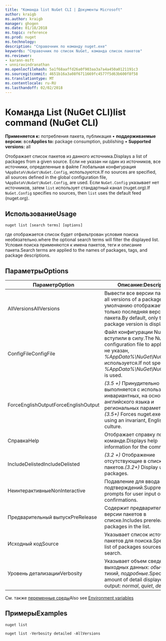 ```yaml
---
title: "Команда list NuGet CLI | Документы Microsoft"
author: kraigb
ms.author: kraigb
manager: ghogen
ms.date: 01/18/2018
ms.topic: reference
ms.prod: nuget
ms.technology: 
description: "Справочник по команду nuget.exe"
keywords: "Справочник по список NuGet, команда список пакетов"
ms.reviewer:
- karann-msft
- unniravindranathan
ms.openlocfilehash: 5a1f68aaffd26a0f903aa3a7a4a450a0121191c3
ms.sourcegitcommit: 4651b16a3a08f6711669fc4577f5d63b600f8f58
ms.translationtype: MT
ms.contentlocale: ru-RU
ms.lasthandoff: 02/02/2018
---
```

# <a name="list-command-nuget-cli"></a><span data-ttu-id="ad297-104">Команда List (NuGet CLI)</span><span class="sxs-lookup"><span data-stu-id="ad297-104">list command (NuGet CLI)</span></span>

<span data-ttu-id="ad297-105">**Применяется к:** потребления пакета, публикация &bullet; **поддерживаемые версии:** все</span><span class="sxs-lookup"><span data-stu-id="ad297-105">**Applies to:** package consumption, publishing &bullet; **Supported versions:** all</span></span>

<span data-ttu-id="ad297-106">Отображает список пакетов из данного источника.</span><span class="sxs-lookup"><span data-stu-id="ad297-106">Displays a list of packages from a given source.</span></span> <span data-ttu-id="ad297-107">Если не указан ни один из источников, все источники, определенные в файле Глобальная конфигурация `%AppData%\NuGet\NuGet.Config`, используются.</span><span class="sxs-lookup"><span data-stu-id="ad297-107">If no sources are specified, all sources defined in the global configuration file, `%AppData%\NuGet\NuGet.Config`, are used.</span></span> <span data-ttu-id="ad297-108">Если `NuGet.Config` указывает нет источников, затем `list` использует стандартный канал (nuget.org).</span><span class="sxs-lookup"><span data-stu-id="ad297-108">If `NuGet.Config` specifies no sources, then `list` uses the default feed (nuget.org).</span></span>

## <a name="usage"></a><span data-ttu-id="ad297-109">Использование</span><span class="sxs-lookup"><span data-stu-id="ad297-109">Usage</span></span>

```cli
nuget list [search terms] [options]
```

<span data-ttu-id="ad297-110">где отображается список будет отфильтрован условия поиска необязательно.</span><span class="sxs-lookup"><span data-stu-id="ad297-110">where the optional search terms will filter the displayed list.</span></span> <span data-ttu-id="ad297-111">Условия поиска применяются к имена пакетов, теги и описание пакета.</span><span class="sxs-lookup"><span data-stu-id="ad297-111">Search terms are applied to the names of packages, tags, and package descriptions.</span></span>

## <a name="options"></a><span data-ttu-id="ad297-112">Параметры</span><span class="sxs-lookup"><span data-stu-id="ad297-112">Options</span></span>

| <span data-ttu-id="ad297-113">Параметр</span><span class="sxs-lookup"><span data-stu-id="ad297-113">Option</span></span> | <span data-ttu-id="ad297-114">Описание:</span><span class="sxs-lookup"><span data-stu-id="ad297-114">Description</span></span> |
| --- | --- |
| <span data-ttu-id="ad297-115">AllVersions</span><span class="sxs-lookup"><span data-stu-id="ad297-115">AllVersions</span></span> | <span data-ttu-id="ad297-116">Вывести все версии пакета.</span><span class="sxs-lookup"><span data-stu-id="ad297-116">List all versions of a package.</span></span> <span data-ttu-id="ad297-117">По умолчанию отображается только последняя версия пакета.</span><span class="sxs-lookup"><span data-stu-id="ad297-117">By default, only the latest package version is displayed.</span></span> |
| <span data-ttu-id="ad297-118">ConfigFile</span><span class="sxs-lookup"><span data-stu-id="ad297-118">ConfigFile</span></span> | <span data-ttu-id="ad297-119">Файл конфигурации NuGet вступили в силу.</span><span class="sxs-lookup"><span data-stu-id="ad297-119">The NuGet configuration file to apply.</span></span> <span data-ttu-id="ad297-120">Если не указан, *%AppData%\NuGet\NuGet.Config* используется.</span><span class="sxs-lookup"><span data-stu-id="ad297-120">If not specified, *%AppData%\NuGet\NuGet.Config* is used.</span></span> |
| <span data-ttu-id="ad297-121">ForceEnglishOutput</span><span class="sxs-lookup"><span data-stu-id="ad297-121">ForceEnglishOutput</span></span> | <span data-ttu-id="ad297-122">*(3.5 +)*  Принудительно nuget.exe выполняется с использованием инвариантных, на основе английского языка и региональных параметров.</span><span class="sxs-lookup"><span data-stu-id="ad297-122">*(3.5+)* Forces nuget.exe to run using an invariant, English-based culture.</span></span> |
| <span data-ttu-id="ad297-123">Справка</span><span class="sxs-lookup"><span data-stu-id="ad297-123">Help</span></span> | <span data-ttu-id="ad297-124">Отображает справку по команде.</span><span class="sxs-lookup"><span data-stu-id="ad297-124">Displays help information for the command.</span></span> |
| <span data-ttu-id="ad297-125">IncludeDelisted</span><span class="sxs-lookup"><span data-stu-id="ad297-125">IncludeDelisted</span></span> | <span data-ttu-id="ad297-126">*(3.2 +)*  Отображение отсутствующие в списке пакетов.</span><span class="sxs-lookup"><span data-stu-id="ad297-126">*(3.2+)* Display unlisted packages.</span></span> |
| <span data-ttu-id="ad297-127">Неинтерактивные</span><span class="sxs-lookup"><span data-stu-id="ad297-127">NonInteractive</span></span> | <span data-ttu-id="ad297-128">Подавление для ввода данных и подтверждений.</span><span class="sxs-lookup"><span data-stu-id="ad297-128">Suppresses prompts for user input or confirmations.</span></span> |
| <span data-ttu-id="ad297-129">Предварительный выпуск</span><span class="sxs-lookup"><span data-stu-id="ad297-129">PreRelease</span></span> | <span data-ttu-id="ad297-130">Содержит предварительные версии пакетов в списке.</span><span class="sxs-lookup"><span data-stu-id="ad297-130">Includes prerelease packages in the list.</span></span> |
| <span data-ttu-id="ad297-131">Исходный код</span><span class="sxs-lookup"><span data-stu-id="ad297-131">Source</span></span> | <span data-ttu-id="ad297-132">Указывает список источников пакетов для поиска.</span><span class="sxs-lookup"><span data-stu-id="ad297-132">Specifies a list of packages sources to search.</span></span> |
| <span data-ttu-id="ad297-133">Уровень детализации</span><span class="sxs-lookup"><span data-stu-id="ad297-133">Verbosity</span></span> | <span data-ttu-id="ad297-134">Указывает объем сведений в выходных данных: *обычного*, *тихий*, *подробные*.</span><span class="sxs-lookup"><span data-stu-id="ad297-134">Specifies the amount of detail displayed in the output: *normal*, *quiet*, *detailed*.</span></span> |

<span data-ttu-id="ad297-135">См. также [переменные среды](cli-ref-environment-variables.md)</span><span class="sxs-lookup"><span data-stu-id="ad297-135">Also see [Environment variables](cli-ref-environment-variables.md)</span></span>

## <a name="examples"></a><span data-ttu-id="ad297-136">Примеры</span><span class="sxs-lookup"><span data-stu-id="ad297-136">Examples</span></span>

```cli
nuget list

nuget list -Verbosity detailed -AllVersions
```

